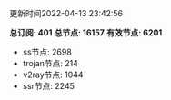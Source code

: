 更新时间2022-04-13 23:42:56

**总订阅: 401**
**总节点: 16157**
**有效节点: 6201**
- ss节点: 2698
- trojan节点: 214
- v2ray节点: 1044
- ssr节点: 2245

